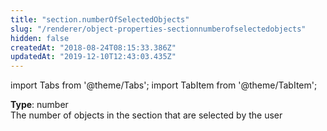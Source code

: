 ```yaml
---
title: "section.numberOfSelectedObjects"
slug: "/renderer/object-properties-sectionnumberofselectedobjects"
hidden: false
createdAt: "2018-08-24T08:15:33.386Z"
updatedAt: "2019-12-10T12:43:03.435Z"
---
```


import Tabs from '@theme/Tabs';
import TabItem from '@theme/TabItem';

**Type**: number  
The number of objects in the section that are selected by the user
